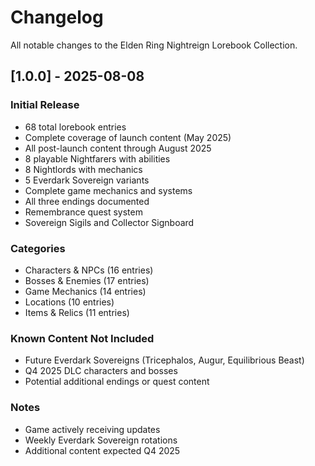 # Changelog

All notable changes to the Elden Ring Nightreign Lorebook Collection.

## [1.0.0] - 2025-08-08

### Initial Release
- 68 total lorebook entries
- Complete coverage of launch content (May 2025)
- All post-launch content through August 2025
- 8 playable Nightfarers with abilities
- 8 Nightlords with mechanics
- 5 Everdark Sovereign variants
- Complete game mechanics and systems
- All three endings documented
- Remembrance quest system
- Sovereign Sigils and Collector Signboard

### Categories
- Characters & NPCs (16 entries)
- Bosses & Enemies (17 entries)  
- Game Mechanics (14 entries)
- Locations (10 entries)
- Items & Relics (11 entries)

### Known Content Not Included
- Future Everdark Sovereigns (Tricephalos, Augur, Equilibrious Beast)
- Q4 2025 DLC characters and bosses
- Potential additional endings or quest content

### Notes
- Game actively receiving updates
- Weekly Everdark Sovereign rotations
- Additional content expected Q4 2025
